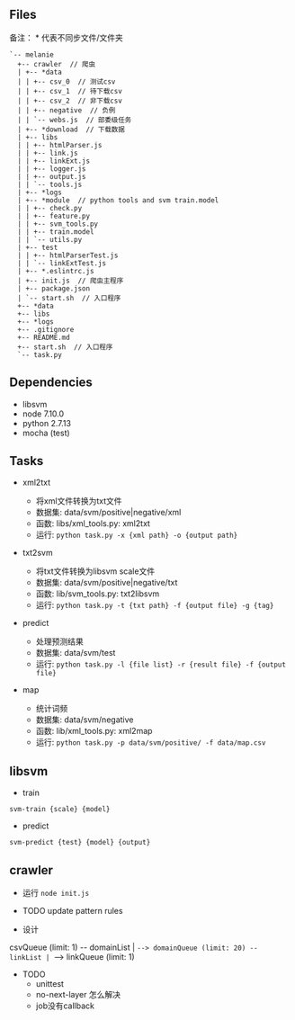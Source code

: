 ## Files

备注： * 代表不同步文件/文件夹
```
`-- melanie
  +-- crawler  // 爬虫
  | +-- *data
  | | +-- csv_0  // 测试csv
  | | +-- csv_1  // 待下载csv
  | | +-- csv_2  // 非下载csv
  | | +-- negative  // 负例
  | | `-- webs.js  // 部委级任务
  | +-- *download  // 下载数据
  | +-- libs
  | | +-- htmlParser.js
  | | +-- link.js
  | | +-- linkExt.js
  | | +-- logger.js
  | | +-- output.js
  | | `-- tools.js
  | +-- *logs
  | +-- *module  // python tools and svm train.model
  | | +-- check.py
  | | +-- feature.py
  | | +-- svm_tools.py
  | | +-- train.model
  | | `-- utils.py
  | +-- test
  | | +-- htmlParserTest.js
  | | `-- linkExtTest.js
  | +-- *.eslintrc.js
  | +-- init.js  // 爬虫主程序
  | +-- package.json
  | `-- start.sh  // 入口程序
  +-- *data
  +-- libs
  +-- *logs
  +-- .gitignore
  +-- README.md
  +-- start.sh  // 入口程序
  `-- task.py
```

## Dependencies
- libsvm
- node 7.10.0
- python 2.7.13
- mocha (test)

## Tasks

- xml2txt
  - 将xml文件转换为txt文件
  - 数据集: data/svm/positive|negative/xml
  - 函数: libs/xml_tools.py: xml2txt
  - 运行: `python task.py -x {xml path} -o {output path}`

- txt2svm
  - 将txt文件转换为libsvm scale文件
  - 数据集: data/svm/positive|negative/txt
  - 函数: lib/svm_tools.py: txt2libsvm
  - 运行: `python task.py -t {txt path} -f {output file} -g {tag}`

- predict
  - 处理预测结果
  - 数据集: data/svm/test
  - 运行: `python task.py -l {file list} -r {result file} -f {output file}`

- map
  - 统计词频
  - 数据集: data/svm/negative
  - 函数: lib/xml_tools.py: xml2map
  - 运行: `python task.py -p data/svm/positive/ -f data/map.csv`

## libsvm

- train
```
svm-train {scale} {model}
```

- predict
```
svm-predict {test} {model} {output}
```

## crawler

- 运行 `node init.js`

- TODO update pattern rules

- 设计

csvQueue (limit: 1) -- domainList
|
`--> domainQueue (limit: 20) -- linkList
       |
       `--> linkQueue (limit: 1)

- TODO
  - unittest
  - no-next-layer 怎么解决
  - job没有callback